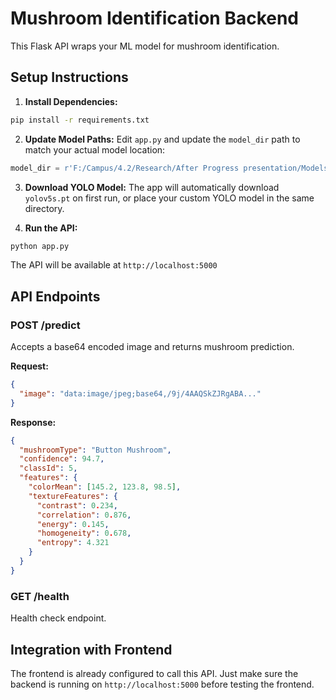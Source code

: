 # Mushroom Identification Backend

This Flask API wraps your ML model for mushroom identification.

## Setup Instructions

1. **Install Dependencies:**
```bash
pip install -r requirements.txt
```

2. **Update Model Paths:**
Edit `app.py` and update the `model_dir` path to match your actual model location:
```python
model_dir = r'F:/Campus/4.2/Research/After Progress presentation/Models/SVM'
```

3. **Download YOLO Model:**
The app will automatically download `yolov5s.pt` on first run, or place your custom YOLO model in the same directory.

4. **Run the API:**
```bash
python app.py
```

The API will be available at `http://localhost:5000`

## API Endpoints

### POST /predict
Accepts a base64 encoded image and returns mushroom prediction.

**Request:**
```json
{
  "image": "data:image/jpeg;base64,/9j/4AAQSkZJRgABA..."
}
```

**Response:**
```json
{
  "mushroomType": "Button Mushroom",
  "confidence": 94.7,
  "classId": 5,
  "features": {
    "colorMean": [145.2, 123.8, 98.5],
    "textureFeatures": {
      "contrast": 0.234,
      "correlation": 0.876,
      "energy": 0.145,
      "homogeneity": 0.678,
      "entropy": 4.321
    }
  }
}
```

### GET /health
Health check endpoint.

## Integration with Frontend

The frontend is already configured to call this API. Just make sure the backend is running on `http://localhost:5000` before testing the frontend.